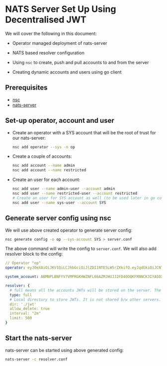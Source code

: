 # NATS Server Set Up Using Decentralised JWT

We will cover the following in this document:

- Operator managed deployment of nats-server

- NATS based resolver configuration

- Using `nsc` to create, push and pull accounts to and from the server

- Creating dynamic accounts and users using go client

## Prerequisites

- [nsc](https://github.com/nats-io/nsc)
- [nats-server](https://docs.nats.io/running-a-nats-service/introduction/installation)

## Set-up operator, account and user

- Create an operator with a SYS account that will be the root of trust for our nats-server:

    ``` bash
    nsc add operator --sys -n op
    ```

- Create a couple of accounts:

    ``` bash
    nsc add account --name admin
    nsc add account --name restricted
    ```

- Create an user for each account:

    ``` bash
    nsc add user --name admin-user --account admin
    nsc add user --name restricted-user --account restricted
    # Create an user for SYS account as well (to be used later in go code):
    nsc add user --name sys-user --account SYS
    ```

## Generate server config using nsc

We will use above created operator to generate server config:

``` bash
nsc generate config -o op --sys-account SYS > server.conf
```

The above command will write the config to `server.conf`. We will also add resolver block to the config:

``` yaml
// Operator "op"
operator: eyJ0eXAiOiJKV1QiLCJhbGciOiJlZDI1NTE5LW5rZXkifQ.eyJqdGkiOiJCNTQ0U1BPQkEyR0I3Qk5XNUhCR0ZVRzI3NVRZV0xCRkRaRUdJQlNLNzdWVlE1QkRFNjRBIiwiaWF0IjoxNjQzMzA2OTc4LCJpc3MiOiJPQUhUS1RXN0M3TVFFNDZXMkg3STRIQkxUUFc1N1VPNUZBNEVHSE9UNFU1TUVFSzRNQzVWWUpRUyIsIm5hbWUiOiJzZXJ2ZXIxLW9wIiwic3ViIjoiT0FIVEtUVzdDN01RRTQ2VzJIN0k0SEJMVFBXNTdVTzVGQTRFR0hPVDRVNU1FRUs0TUM1VllKUVMiLCJuYXRzIjp7InN5c3RlbV9hY2NvdW50IjoiQUJNTlBMQk5GWVY3Vk1QUkdLSFdaTkZMNjZBWk1KSFVKSjJGRDRPT1FLRlJOTkNLM0lZQVNPWDQiLCJ0eXBlIjoib3BlcmF0b3IiLCJ2ZXJzaW9uIjoyfX0.q_SbINQUTZtLf6JlAiMT_J_V2oK057e4qV3riaJeW3e5mmqy0qAn_fPpK1RNXZPxKilG5G3QAF9JGpQJ6HF9BA

system_account: ABMNPLBNFYV7VMPRGKHWZNFL66AZMJHUJJ2FD4OOQKFRNNCK3IYASOX4

resolver: {
  # full means all the accounts JWTs will be stored on the server. The other type is cache which is based on LRU.
  type: full
  # Local directory to store JWTs. It is not shared b/w other servers.
  dir: './jwt'
  allow_delete: true
  interval: "2m"
  limit: 500
}
```

## Start the nats-server

nats-server can be started using above generated config:

``` bash
nats-server -c resolver.conf
```
